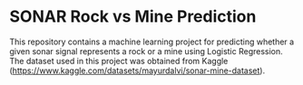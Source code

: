 # SONAR Rock vs Mine Prediction
This repository contains a machine learning project for predicting whether a given sonar signal represents a rock or a mine using Logistic Regression. The dataset used in this project was obtained from Kaggle (https://www.kaggle.com/datasets/mayurdalvi/sonar-mine-dataset).
